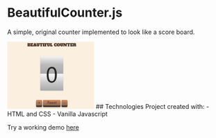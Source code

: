 # BeautifulCounter.js
A simple, original counter implemented to look like a score board.

<img src="https://github.com/andreadelorenzis/beautiful-counter.js/blob/main/assets/img/screen_app.PNG?raw=true" alt="screen" width="200" />
## Technologies
Project created with:
- HTML and CSS
- Vanilla Javascript

Try a working demo <a href="https://www.andreadelorenzis.com/project_1_page/counter.html" target="_blank">here</a>


